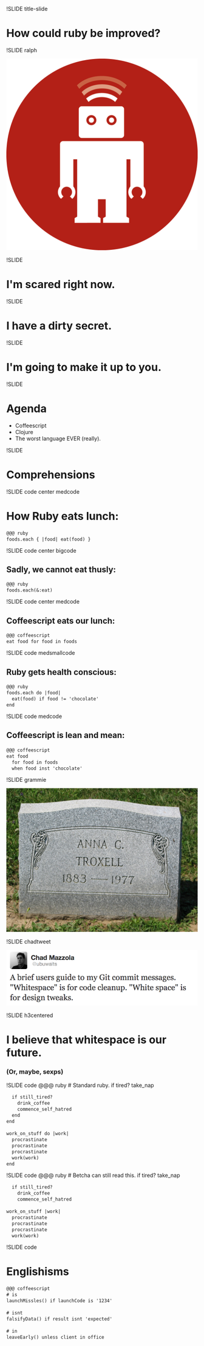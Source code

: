 !SLIDE title-slide

# How could ruby be improved?


!SLIDE ralph

<img src="ralph.png">



!SLIDE

# I'm scared right now.


!SLIDE

# I have a dirty secret.


!SLIDE

# I'm going to make it up to you.

!SLIDE

# Agenda

* Coffeescript
* Clojure
* The worst language EVER (really).


!SLIDE

# Comprehensions


!SLIDE code center medcode

# How Ruby eats lunch:

    @@@ ruby
    foods.each { |food| eat(food) }


!SLIDE code center bigcode

## Sadly, we cannot eat thusly:

    @@@ ruby
    foods.each(&:eat)


!SLIDE code center medcode

## Coffeescript eats our lunch:

    @@@ coffeescript
    eat food for food in foods

!SLIDE code medsmallcode 

## Ruby gets health conscious:

    @@@ ruby
    foods.each do |food|
      eat(food) if food != 'chocolate'
    end

!SLIDE code medcode

## Coffeescript is lean and mean:

    @@@ coffeescript
    eat food 
      for food in foods 
      when food inst 'chocolate'

!SLIDE grammie

![grammie](grammie.jpg)


!SLIDE chadtweet

![chad](chadtweet.png)


!SLIDE h3centered
# I believe that whitespace is our future.
### (Or, maybe, sexps)

!SLIDE code
    @@@ ruby
    # Standard ruby.
    if tired?
      take_nap

      if still_tired?
        drink_coffee
        commence_self_hatred
      end
    end

    work_on_stuff do |work|
      procrastinate
      procrastinate
      procrastinate
      work(work)
    end

!SLIDE code
    @@@ ruby
    # Betcha can still read this.
    if tired?
      take_nap

      if still_tired?
        drink_coffee
        commence_self_hatred

    work_on_stuff |work|
      procrastinate
      procrastinate
      procrastinate
      work(work)

!SLIDE code

# Englishisms

    @@@ coffeescript
    # is
    launchMissles() if launchCode is '1234'

    # isnt
    falsifyData() if result isnt 'expected'

    # in
    leaveEarly() unless client in office
